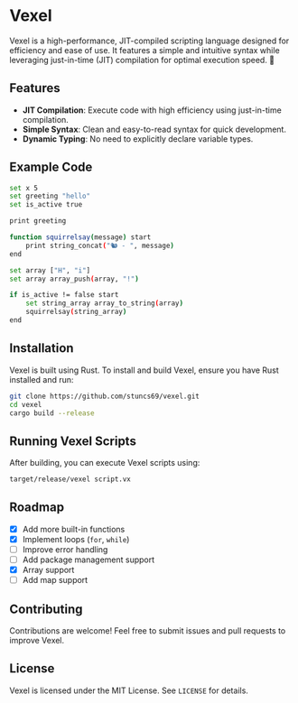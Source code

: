 # Vexel

Vexel is a high-performance, JIT-compiled scripting language designed for efficiency and ease of use. It features a simple and intuitive syntax while leveraging just-in-time (JIT) compilation for optimal execution speed. 🚀

## Features

- **JIT Compilation**: Execute code with high efficiency using just-in-time compilation.
- **Simple Syntax**: Clean and easy-to-read syntax for quick development.
- **Dynamic Typing**: No need to explicitly declare variable types.

## Example Code

```bash
set x 5
set greeting "hello"
set is_active true

print greeting

function squirrelsay(message) start
    print string_concat("🐿️ - ", message)
end

set array ["H", "i"]
set array array_push(array, "!")

if is_active != false start
    set string_array array_to_string(array)
    squirrelsay(string_array)
end

```

## Installation

Vexel is built using Rust. To install and build Vexel, ensure you have Rust installed and run:

```sh
git clone https://github.com/stuncs69/vexel.git
cd vexel
cargo build --release
```

## Running Vexel Scripts

After building, you can execute Vexel scripts using:

```sh
target/release/vexel script.vx
```

## Roadmap

- [x] Add more built-in functions
- [x] Implement loops (`for`, `while`)
- [ ] Improve error handling
- [ ] Add package management support
- [x] Array support
- [ ] Add map support

## Contributing

Contributions are welcome! Feel free to submit issues and pull requests to improve Vexel.

## License

Vexel is licensed under the MIT License. See `LICENSE` for details.
